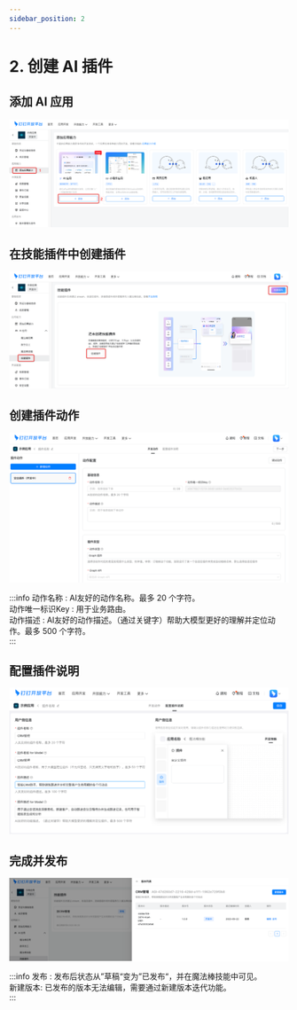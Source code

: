 ```yaml
---
sidebar_position: 2
---
```


# 2. 创建 AI 插件

## 添加 AI 应用
![img.png](/img/explore/stream/aiplugin/add-ai-extension.png)

## 在技能插件中创建插件
![img.png](/img/explore/stream/aiplugin/create-ai-plugin.png)

## 创建插件动作
![img.png](/img/explore/stream/aiplugin/create-plugin-action.png)

:::info
动作名称 : AI友好的动作名称。最多 20 个字符。<br />
动作唯一标识Key : 用于业务路由。<br />
动作描述 : AI友好的动作描述。（通过关键字）帮助大模型更好的理解并定位动作。最多 500 个字符。<br />
:::

## 配置插件说明
![img.png](/img/explore/stream/aiplugin/plugin-introduce.png)

## 完成并发布
![img.png](/img/explore/stream/aiplugin/publish-plugin.png)

:::info
发布 : 发布后状态从”草稿“变为”已发布“，并在魔法棒技能中可见。<br />
新建版本: 已发布的版本无法编辑，需要通过新建版本迭代功能。<br />
:::